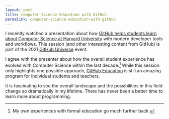 ```yaml
---
layout: post
title: Computer Science Education with GitHub
permalink: computer-science-education-with-github
---
```


I recently watched a presentation about how [GitHub helps students learn about Computer Science at Harvard University](https://githubuniverse.com/content-library/pushing-the-envelope-in-cs50/) with modern developer tools and workflows. This session (and other interesting content from GitHub) is part of the 2021 [GitHub Universe](https://githubuniverse.com) event.

I agree with the presenter about how the overall student experience has evolved with Computer Science within the last decade.[^fn-college] While this session only highlights one possible approach, [GitHub Education](https://education.github.com/benefits) is still an amazing program for individual students and teachers.

It is fascinating to see the overall landscape and the possibilities in this field change so dramatically in my lifetime. There has never been a better time to learn more about programming.

[^fn-college]: My own experiences with formal education go much further back.

